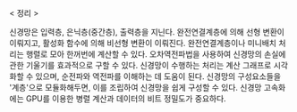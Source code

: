 < 정리 >

신경망은 입력층, 은닉층(중간층), 출력층을 지닌다.
완전연결계층에 의해 선형 변환이 이뤄지고, 활성화 함수에 의해 비선형 변환이 이뤄진다.
완전연결계층이나 미니배치 처리는 행렬로 모아 한꺼번에 계산할 수 있다.
오차역전파법을 사용하여 신경망의 손실에 관한 기울기를 효과적으로 구할 수 있다.
신경망이 수행하는 처리는 계산 그래프로 시각화할 수 있으며, 순전파와 역전파를 이해하는 데 도움이 된다.
신경망의 구성요소들을 '계층'으로 모듈화해두면, 이를 조립하여 신경망을 쉽게 구성할 수 있다.
신경망 고속화에는 GPU를 이용한 병렬 계산과 데이터의 비트 정밀도가 중요하다.
